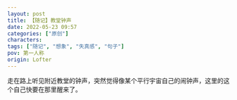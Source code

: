 ```yaml
---
layout: post
title: 【随记】教堂钟声
date: 2022-05-23 09:57
categories: ["原创"]
characters: 
tags: ["随记", "想象", "失真感", "句子"]
pov: 第一人称
origin: Lofter
---
```


走在路上听见附近教堂的钟声，突然觉得像某个平行宇宙自己的闹钟声，这里的这个自己快要在那里醒来了。
